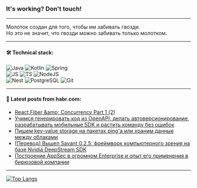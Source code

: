 ### It's working? Don't touch!

---
Молоток создан для того, чтобы им забивать гвозди. <br>
Но это не значит, что гвозди можно забивать только молотком.

---

#### 🛠️ Technical stack:

![Java](https://img.shields.io/badge/Java-informational?logo=Oracle&style=flat&logoColor=white&color=FF4500)
![Kotlin](https://img.shields.io/badge/Kotlin-informational?logo=Kotlin&style=flat&logoColor=white&color=774D97)
![Spring](https://img.shields.io/badge/SpringBoot-informational?logo=SpringBoot&style=flat&logoColor=white&color=6DB33F) <br>
![JS](https://img.shields.io/badge/JS-informational?logo=javaScript&style=flat&logoColor=black&color=F7Df1E)
![TS](https://img.shields.io/badge/TypeScript-informational?logo=typeScript&style=flat&logoColor=black&color=0667A8)
![NodeJS](https://img.shields.io/badge/NodeJS-informational?logo=node.js&style=flat&logoColor=white&color=70A760) <br>
![Nest](https://img.shields.io/badge/NestJS-informational?logo=NestJS&style=flat&logoColor=white&color=E0234E)
![PostgreSQL](https://img.shields.io/badge/PostgreSQL-informational?logo=PostgreSQL&style=flat&logoColor=white&color=DAA520)
![Git](https://img.shields.io/badge/Git-informational?logo=git&style=flat&logoColor=white&color=778899)

___

#### 💬 Latest posts from habr.com:

<!-- BLOG-POST-LIST:START -->
- [React Fiber &amp;amp; Concurrency Part 1 &lpar;2&rpar;](https://habr.com/ru/articles/763534/?utm_source=habrahabr&utm_medium=rss&utm_campaign=763534)
- [Учимся генерировать код из OpenAPI, делать автоверсионирование, разрабатывать мобильные SDK и растить команду без ошибок](https://habr.com/ru/companies/yoomoney/articles/763396/?utm_source=habrahabr&utm_medium=rss&utm_campaign=763396)
- [Пишем key-value storage на пакетах ping&#39;а или храним данные между облаками](https://habr.com/ru/articles/762390/?utm_source=habrahabr&utm_medium=rss&utm_campaign=762390)
- [[Перевод] Вышел Savant 0.2.5: фреймворк компьютерного зрения на базе Nvidia DeepStream SDK](https://habr.com/ru/articles/763510/?utm_source=habrahabr&utm_medium=rss&utm_campaign=763510)
- [Построение AppSec в огромном Enterprise и опыт его применения в бирюзовой компании](https://habr.com/ru/companies/oleg-bunin/articles/763284/?utm_source=habrahabr&utm_medium=rss&utm_campaign=763284)
<!-- BLOG-POST-LIST:END -->

---
[![Top Langs](https://github-readme-stats-git-master-advtsetting-gmailcom.vercel.app/api/top-langs/?username=zloylis&langs_count=10&hide_title=false&title_color=e6edf3&size_weight=0.5&count_weight=0.5&layout=compact&hide_border=true&theme=dracula)](https://github.com/zloylis)

<!-- ![GitHub stats](https://github-readme-stats-git-master-advtsetting-gmailcom.vercel.app/api?username=zloylis&show_icons=true&hide_border=true&theme=dracula&hide_title=true&include_all_commits=true&count_private=true&hide=contribs&hide_rank=true) -->
